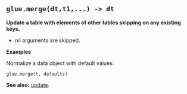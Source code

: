 ## `glue.merge(dt,t1,...) -> dt` ##

**Update a table with elements of other tables skipping on any existing keys.**
  * nil arguments are skipped.

**Examples**

Normalize a data object with default values:
```
glue.merge(t, defaults)
```

**See also:** [update](update.md).